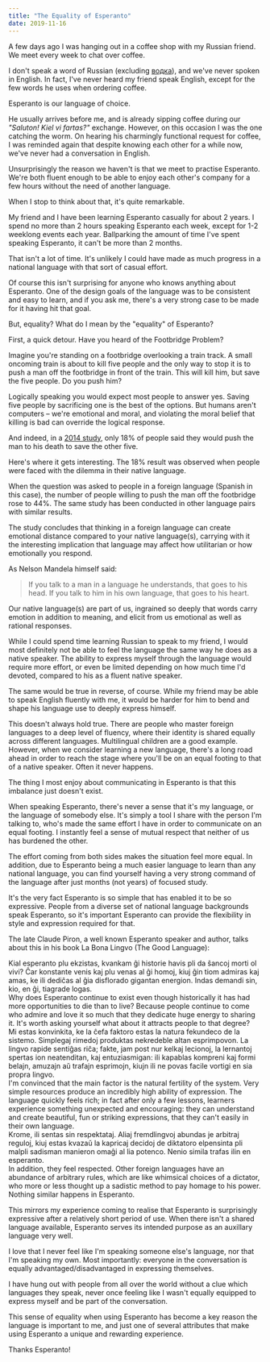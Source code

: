 ```yaml
---
title: "The Equality of Esperanto"
date: 2019-11-16
---
```


A few days ago I was hanging out in a coffee shop with my Russian friend. We meet every week to chat over coffee.

I don't speak a word of Russian (excluding [водка](https://en.wikipedia.org/wiki/Vodka)), and we've never spoken in English. In fact, I've never heard my friend speak English, except for the few words he uses when ordering coffee. 

Esperanto is our language of choice.

He usually arrives before me, and is already sipping coffee during our *"Saluton! Kiel vi fartas?"* exchange. However, on this occasion I was the one catching the worm. On hearing his charmingly functional request for coffee, I was reminded again that despite knowing each other for a while now, we've never had a conversation in English.

Unsurprisingly the reason we haven't is that we meet to practise Esperanto. We're both fluent enough to be able to enjoy each other's company for a few hours without the need of another language.

When I stop to think about that, it's quite remarkable. 

My friend and I have been learning Esperanto casually for about 2 years. I spend no more than 2 hours speaking Esperanto each week, except for 1-2 weeklong events each year. Ballparking the amount of time I've spent speaking Esperanto, it can't be more than 2 months.  

That isn't a lot of time. It's unlikely I could have made as much progress in a national language with that sort of casual effort.

Of course this isn't surprising for anyone who knows anything about Esperanto. One of the design goals of the language was to be consistent and easy to learn, and if you ask me, there's a very strong case to be made for it having hit that goal.

But, equality? What do I mean by the "equality" of Esperanto?

First, a quick detour. Have you heard of the Footbridge Problem?

Imagine you're standing on a footbridge overlooking a train track. A small oncoming train is about to kill five people and the only way to stop it is to push a man off the footbridge in front of the train. This will kill him, but save the five people. Do you push him?

Logically speaking you would expect most people to answer yes. Saving five people by sacrificing one is the best of the options. But humans aren't computers – we're emotional and moral, and violating the moral belief that killing is bad can override the logical response.

And indeed, in a [2014 study](https://www.ncbi.nlm.nih.gov/pmc/articles/PMC3997430/), only 18% of people said they would push the man to his death to save the other five. 

Here's where it gets interesting. The 18% result was observed when people were faced with the dilemma in their native language.

When the question was asked to people in a foreign language (Spanish in this case), the number of people willing to push the man off the footbridge rose to 44%. The same study has been conducted in other language pairs with similar results.

The study concludes that thinking in a foreign language can create emotional distance compared to your native language(s), carrying with it the interesting implication that language may affect how utilitarian or how emotionally you respond. 

As Nelson Mandela himself said:

> If you talk to a man in a language he understands, that goes to his head. If you talk to him in his own language, that goes to his heart.

Our native language(s) are part of us, ingrained so deeply that words carry emotion in addition to meaning, and elicit from us emotional as well as rational responses.

While I could spend time learning Russian to speak to my friend, I would most definitely not be able to feel the language the same way he does as a native speaker. The ability to express myself through the language would require more effort, or even be limited depending on how much time I'd devoted, compared to his as a fluent native speaker. 

The same would be true in reverse, of course. While my friend may be able to speak English fluently with me, it would be harder for him to bend and shape his language use to deeply express himself.

This doesn't always hold true. There are people who master foreign languages to a deep level of fluency, where their identity is shared equally across different languages. Multilingual children are a good example. However, when we consider learning a new language, there's a long road ahead in order to reach the stage where you'll be on an equal footing to that of a native speaker. Often it never happens.

The thing I most enjoy about communicating in Esperanto is that this imbalance just doesn't exist. 

When speaking Esperanto, there's never a sense that it's my language, or the language of somebody else. It's simply a tool I share with the person I'm talking to, who's made the same effort I have in order to communicate on an equal footing. I instantly feel a sense of mutual respect that neither of us has burdened the other.

The effort coming from both sides makes the situation feel more equal. In addition, due to Esperanto being a much easier language to learn than any national language, you can find yourself having a very strong command of the language after just months (not years) of focused study.

It's the very fact Esperanto is so simple that has enabled it to be so expressive. People from a diverse set of national language backgrounds speak Esperanto, so it's important Esperanto can provide the flexibility in style and expression required for that.

The late Claude Piron, a well known Esperanto speaker and author, talks about this in his book La Bona Lingvo (The Good Language):

<div class="dual-text top">
  <div class="eo">
    Kial esperanto plu ekzistas, kvankam ĝi historie havis pli da ŝancoj morti ol vivi? Ĉar konstante venis kaj plu venas al ĝi homoj, kiuj ĝin tiom admiras kaj amas, ke ili dediĉas al ĝia disflorado gigantan energion. Indas demandi sin, kio, en ĝi, tiagrade logas.
  </div>
  <div class="en">
    Why does Esperanto continue to exist even though historically it has had more opportunities to die than to live? Because people continue to come who admire and love it so much that they dedicate huge energy to sharing it. It's worth asking yourself what about it attracts people to that degree?  
  </div>
</div>

<div class="dual-text top">
  <div class="eo">
    Mi estas konvinkita, ke la ĉefa faktoro estas la natura fekundeco de la sistemo. Simplegaj rimedoj produktas nekredeble altan esprimpovon. La lingvo rapide sentiĝas riĉa; fakte, jam post nur kelkaj lecionoj, la lernantoj spertas ion neatenditan, kaj entuziasmigan: ili kapablas kompreni kaj formi belajn, amuzajn aŭ trafajn esprimojn, kiujn ili ne povas facile vortigi en sia propra lingvo.
  </div>
  <div class="en">
    I'm convinced that the main factor is the natural fertility of the system. Very simple resources produce an incredibly high ability of expression. The language quickly feels rich; in fact after only a few lessons, learners experience something unexpected and encouraging: they can understand and create beautiful, fun or striking expressions, that they can't easily in their own language. 
  </div>
</div>

<div class="dual-text top">
  <div class="eo">
    Krome, ili sentas sin respektataj. Aliaj fremdlingvoj abundas je arbitraj reguloj, kiuj estas kvazaŭ la kapricaj decidoj de diktatoro elpensinta pli malpli sadisman manieron omaĝi al lia potenco. Nenio simila trafas ilin en esperanto.
  </div>
  <div class="en">
    In addition, they feel respected. Other foreign languages have an abundance of arbitrary rules, which are like whimsical choices of a dictator, who more or less thought up a sadistic method to pay homage to his power. Nothing similar happens in Esperanto. 
  </div>
</div>

This mirrors my experience coming to realise that Esperanto is surprisingly expressive after a relatively short period of use. When there isn't a shared language available, Esperanto serves its intended purpose as an auxillary language very well. 

I love that I never feel like I'm speaking someone else's language, nor that I'm speaking my own. Most importantly: everyone in the conversation is equally advantaged/disadvantaged in expressing themselves.

I have hung out with people from all over the world without a clue which languages they speak, never once feeling like I wasn't equally equipped to express myself and be part of the conversation. 

This sense of equality when using Esperanto has become a key reason the language is important to me, and just one of several attributes that make using Esperanto a unique and rewarding experience.

Thanks Esperanto!
